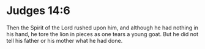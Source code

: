 # Judges 14:6

Then the Spirit of the Lord rushed upon him, and although he had nothing in his hand, he tore the lion in pieces as one tears a young goat. But he did not tell his father or his mother what he had done.
